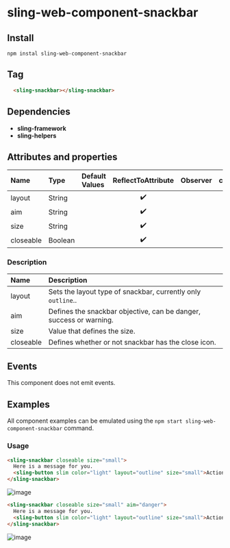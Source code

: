 # sling-web-component-snackbar

## Install

```
npm instal sling-web-component-snackbar
```

## Tag

```HTML
  <sling-snackbar></sling-snackbar>
```

## Dependencies

* **sling-framework**
* **sling-helpers**

## Attributes and properties

|Name|Type|Default Values|ReflectToAttribute|Observer|callSdk|
|:--|:--|:--|:--:|:--|:--:|
|layout|String||:heavy_check_mark:|
|aim|String||:heavy_check_mark:|
|size|String||:heavy_check_mark:|
|closeable|Boolean||:heavy_check_mark:|

### Description

|Name|Description|
|:---|:---|
|layout |Sets the layout type of snackbar, currently only `outline`..|
|aim|Defines the snackbar objective, can be danger, success or warning.|
|size|Value that defines the size.|
|closeable|Defines whether or not snackbar has the close icon.|

## Events

This component does not emit events.

## Examples

All component examples can be emulated using the `npm start sling-web-component-snackbar` command.

### Usage

```HTML
<sling-snackbar closeable size="small">
  Here is a message for you.
  <sling-button slim color="light" layout="outline" size="small">Action</sling-button>
</sling-snackbar>
```

![image](https://user-images.githubusercontent.com/22959060/45716170-7c3c7880-bb6c-11e8-9f7c-72f3e0ef0d9c.png)

```HTML
<sling-snackbar closeable size="small" aim="danger">
  Here is a message for you.
  <sling-button slim color="light" layout="outline" size="small">Action</sling-button>
</sling-snackbar>
```

![image](https://user-images.githubusercontent.com/22959060/45716248-bdcd2380-bb6c-11e8-9b38-30df01414b8e.png)
